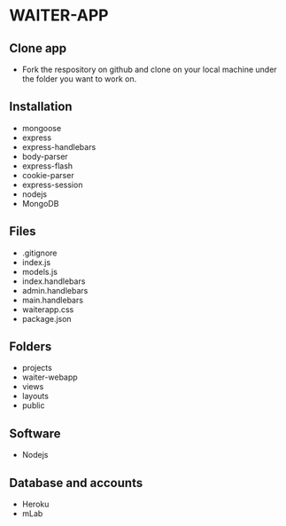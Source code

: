 # WAITER-APP

## Clone app
- Fork the respository on github and clone on your local machine under the folder you want to work on.

## Installation
- mongoose
- express
- express-handlebars
- body-parser
- express-flash
- cookie-parser
- express-session
- nodejs
- MongoDB



## Files
- .gitignore
- index.js
- models.js
- index.handlebars
- admin.handlebars
- main.handlebars
- waiterapp.css
- package.json

## Folders
- projects
- waiter-webapp
- views
- layouts
- public

## Software
- Nodejs


## Database and accounts
- Heroku 
- mLab
